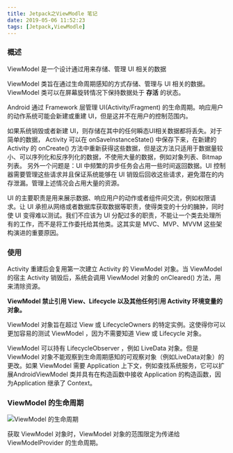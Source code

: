 ```yaml
---
title: Jetpack之ViewModle 笔记
date: 2019-05-06 11:52:23
tags: [Jetpack,ViewModle]
---
```


### 概述

ViewModel 是一个设计通过用来存储、管理 UI 相关的数据

ViewModel 类旨在通过生命周期感知的方式存储、管理与 UI 相关的数据。ViewModel 类可以在屏幕旋转情况下保持数据处于 **存活** 的状态。

Android 通过 Framework 层管理 UI(Activity/Fragment) 的生命周期。响应用户的动作系统可能会新建或重建 UI，但是这并不在用户的控制范围内。

<!-- more -->

如果系统销毁或者新建 UI，则存储在其中的任何瞬态UI相关数据都将丢失。对于简单的数据， Activity 可以在  onSaveInstanceState() 中保存下来，在新建的 Activity 的 onCreate() 方法中重新获得这些数据，但是这方法只适用于数据量较小、可以序列化和反序列化的数据，不使用大量的数据，例如对象列表、Bitmap 列表。
另外一个问题是：UI 中频繁的异步任务会占用一些时间返回数据。UI 控制器需要管理这些请求并且保证系统能够在 UI 销毁后回收这些请求，避免潜在的内存泄漏。管理上述情况会占用大量的资源。

UI 的主要职责是用来展示数据、响应用户的动作或者组件间交流，例如权限请求。让 UI 承担从网络或者数据库获取数据等职责，使得类变的十分的臃肿，同时使 UI 变得难以测试。我们不应该为 UI 分配过多的职责，不能让一个类去处理所有的工作，而不是将工作委托给其他类。这其实是 MVC、MVP、MVVM 这些架构演进的重要原因。


### 使用
Activity 重建后会复用第一次建立 Activity 的 ViewModel 对象。当 ViewModel 的宿主 Activity 销毁后，系统会调用 ViewModel 对象的 onCleared() 方法，用来清除资源。


**ViewModel 禁止引用 View、Lifecycle 以及其他任何引用 Activity 环境变量的对象。**


ViewModel 对象旨在超过 View 或 LifecycleOwners 的特定实例。这使得你可以更加容易的测试 ViewModel ，因为不需要知道 View 或 Lifecycle 对象。

ViewModel 可以持有 LifecycleObserver ，例如 LiveData 对象。但是 ViewModel 对象不能观察到生命周期感知的可观察对象（例如LiveData对象）的更改。如果 ViewModel 需要 Application 上下文，例如查找系统服务，它可以扩展AndroidViewModel 类并具有在构造函数中接收 Application 的构造函数，因为Application 继承了 Context。


### ViewModel 的生命周期

![ViewModel 的生命周期](https://developer.android.google.cn/images/topic/libraries/architecture/viewmodel-lifecycle.png)


获取 ViewModel 对象时，ViewModel 对象的范围限定为传递给ViewModelProvider 的生命周期。